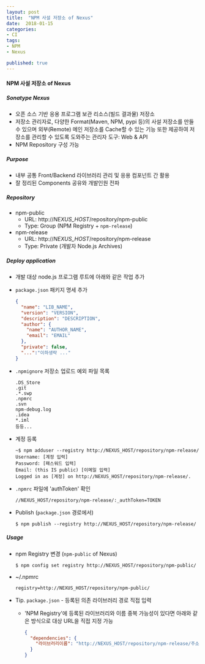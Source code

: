 ```yaml
---
layout: post
title:  "NPM 사설 저장소 of Nexus"
date:  2018-01-15
categories:
- CI
tags:
- NPM
- Nexus

published: true
---
```

#### NPM 사설 저장소 of Nexus
##### Sonatype Nexus
- 오픈 소스 기반 응용 프로그램 보관 리소스(빌드 결과물) 저장소
- 저장소 관리자로, 다양한 Format(Maven, NPM, pypi 등)의 사설 저장소를 만들 수 있으며 외부(Remote) 메인 저장소를 Cache할 수 있는 기능 또한 제공하여 저장소를 관리할 수 있도록 도와주는 관리자 도구: Web & API
- NPM Repository 구성 가능

##### Purpose
- 내부 공통 Front/Backend 라이브러리 관리 및 응용 컴포넌트 간 활용
- 잘 정리된 Components 공유와 개발인원 전파

##### Repository
- npm-public
  - URL: http://*NEXUS_HOST*/repository/npm-public
  - Type: Group (NPM Registry + `npm-release`)
- npm-release
  - URL: http://*NEXUS_HOST*/repository/npm-release
  - Type: Private (개발자 Node.js Archives)

##### Deploy application
- 개발 대상 node.js 프로그램 루트에 아래와 같은 작업 추가

- `package.json` 패키지 명세 추가
  ```json
  {
    "name": "LIB_NAME",
    "version": "VERSION",
    "description": "DESCRIPTION",
    "author": {
      "name": "AUTHOR_NAME",
      "email": "EMAIL"
    },
    "private": false,
    "...":"이하생략 ..."
  }
  ```

- `.npmignore` 저장소 업로드 예외 파일 목록
  ```
  .DS_Store
  .git
  .*.swp
  .npmrc
  .svn
  npm-debug.log
  .idea
  *.iml
  등등...
  ```

- 계정 등록
  ```
  ~$ npm adduser --registry http://NEXUS_HOST/repository/npm-release/
  Username: [계정 입력]
  Password: [패스워드 입력]
  Email: (this IS public) [이메일 입력]
  Logged in as [계정] on http://NEXUS_HOST/repository/npm-release/.
  ```

- `.npmrc` 파일에 'authToken' 확인
  ```
  //NEXUS_HOST/repository/npm-release/:_authToken=TOKEN
  ```

- Publish (`package.json` 경로에서)
  ```
  $ npm publish --registry http://NEXUS_HOST/repository/npm-release/
  ```

##### Usage
- npm Registry 변경 (`npm-public` of Nexus)
  ```
  $ npm config set registry http://NEXUS_HOST/repository/npm-public/
  ```

- ~/.npmrc
  ```
  registry=http://NEXUS_HOST/repository/npm-public/
  ```

- Tip. `package.json` - 등록된 의존 라이브러리 경로 직접 입력
  - 'NPM Registry'에 등록된 라이브러리와 이름 중복 가능성이 있다면 아래와 같은 방식으로 대상 URL을 직접 지정 가능
    ```json
    {
      "dependencies": {
        "라이브러리이름": "http://NEXUS_HOST/repository/npm-release/주소/-/파일-버전.tgz"
      }
    }
    ``` 

